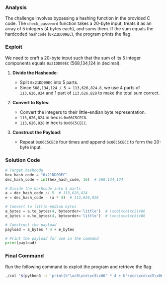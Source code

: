 ### Analysis

The challenge involves bypassing a hashing function in the provided C code. The `check_password` function takes a 20-byte input, treats it as an array of 5 integers (4 bytes each), and sums them. If the sum equals the hardcoded `hashcode` (`0x21DD09EC`), the program prints the flag.

### Exploit

We need to craft a 20-byte input such that the sum of its 5 integer components equals `0x21DD09EC` (568,134,124 in decimal).


1. **Divide the Hashcode**:
   - Split `0x21DD09EC` into 5 parts.
   - Since `568,134,124 / 5 = 113,626,824.8`, we use 4 parts of `113,626,824` and 1 part of `113,626,828` to make the total sum correct.

2. **Convert to Bytes**:
   - Convert the integers to their little-endian byte representation.
   - `113,626,824` in hex is `0x06C5CEC8`.
   - `113,626,828` in hex is `0x06C5CECC`.

3. **Construct the Payload**:
   - Repeat `0x06C5CEC8` four times and append `0x06C5CECC` to form the 20-byte input.

### Solution Code

```python
# Target hashcode
hex_hash_code = "0x21DD09EC"
dec_hash_code = int(hex_hash_code, 16)  # 568,134,124

# Divide the hashcode into 5 parts
a = dec_hash_code // 5  # 113,626,824
e = dec_hash_code - (a * 4)  # 113,626,828

# Convert to little-endian bytes
a_bytes = a.to_bytes(4, byteorder='little')  # \xc8\xce\xc5\x06
e_bytes = e.to_bytes(4, byteorder='little')  # \xcc\xce\xc5\x06

# Construct the payload
payload = a_bytes * 4 + e_bytes

# Print the payload for use in the command
print(payload)
```

### Final Command

Run the following command to exploit the program and retrieve the flag:

```bash
./col "$(python3 -c 'print(b"\xc8\xce\xc5\x06" * 4 + b"\xcc\xce\xc5\x06")')"
```